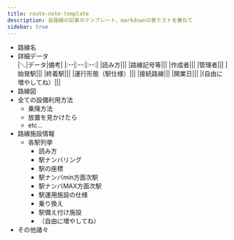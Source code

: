 ```yaml
---
title: route-note-template
description: 各路線の記事のテンプレート、markdownの表テストを兼ねて
sidebar: true
---
```

* 路線名
* 詳細データ  
  |＼|データ|備考|
  |:--|:--:|:--:|
  |読み方|||
  |路線記号等||| 
  |作成者|||
  |管理者||| 
  |始発駅|||
  |終着駅|||
  |運行形態（駅仕様）|||
  |接続路線|||
  |開業日|||
  |(自由に増やしてね）|||
* 路線図
* 全ての設備利用方法
  * 乗降方法
  * 放置を見かけたら
  * etc…
* 路線施設情報
  * 各駅列挙
    * 読み方
    * 駅ナンバリング
    * 駅の座標
    * 駅ナンバmin方面次駅
    * 駅ナンバMAX方面次駅
    * 駅運用施設の仕様
    * 乗り換え
    * 駅備え付け施設
    * （自由に増やしてね）
* その他諸々
